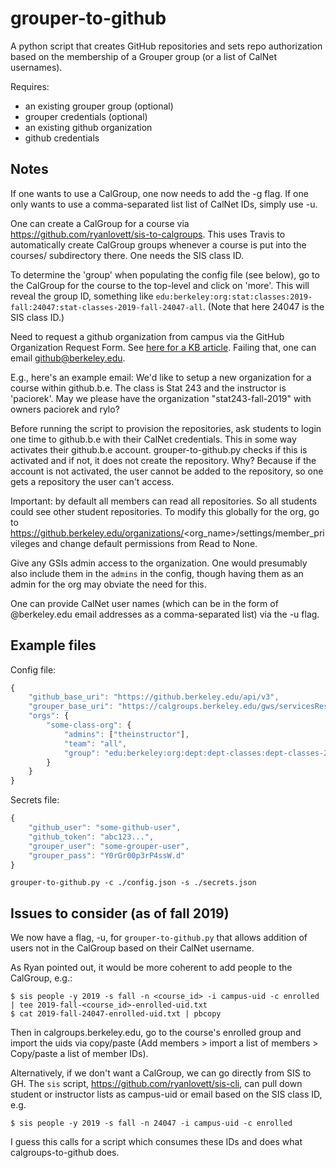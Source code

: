 # grouper-to-github

A python script that creates GitHub repositories and sets repo authorization
based on the membership of a Grouper group (or a list of CalNet usernames).

Requires:
  * an existing grouper group (optional)
  * grouper credentials (optional)
  * an existing github organization
  * github credentials

## Notes

If one wants to use a CalGroup, one now needs to add the -g flag. If one only wants to use a comma-separated list list of CalNet IDs, simply use -u.

One can create a CalGroup for a course via https://github.com/ryanlovett/sis-to-calgroups. This uses Travis to automatically create CalGroup groups whenever a course is put into the courses/ subdirectory there. One needs the SIS class ID.

To determine the 'group' when populating the config file (see below), go to the CalGroup for the course to the top-level and click on 'more'. This will reveal the group ID, something like `edu:berkeley:org:stat:classes:2019-fall:24047:stat-classes-2019-fall-24047-all`. (Note that here 24047 is the SIS class ID.)

Need to request a github organization from campus via the GitHub Organization Request Form. See [here for a KB article](https://berkeley.service-now.com/kb?sys_kb_id=f5e5c489db237b4497e5d144ce9619af&id=kb_article_view&sysparm_rank=4&sysparm_tsqueryId=8bd70e5ddb2bb34458bbdbf0ce9619c9). Failing that, one can email github@berkeley.edu.

E.g., here's an example email: We'd like to setup a new organization for a course within github.b.e. The class is Stat 243 and the instructor is 'paciorek'. May we please have the organization "stat243-fall-2019" with owners paciorek and rylo?

Before running the script to provision the repositories, ask students to login one time to github.b.e with their CalNet credentials. This in some way activates their github.b.e account. grouper-to-github.py checks if this is activated and if not, it does not create the repository. Why? Because if the account is not activated, the user cannot be added to the repository, so one gets a repository the user can't access.

Important: by default all members can read all repositories. So all students could see other student repositories. To modify this globally for the org, go to https://github.berkeley.edu/organizations/<org_name>/settings/member_privileges and change default permissions from Read to None.

Give any GSIs admin access to the organization. One would presumably also include them in the `admins` in the config, though having them as an admin for the org may obviate the need for this.

One can provide CalNet user names (which can be in the form of @berkeley.edu email addresses as a comma-separated list) via the -u flag.

## Example files

Config file:
```javascript
{
	"github_base_uri": "https://github.berkeley.edu/api/v3",
	"grouper_base_uri": "https://calgroups.berkeley.edu/gws/servicesRest/json/v2_2_100",
	"orgs": {
		"some-class-org": {
			"admins": ["theinstructor"],
			"team": "all",
			"group": "edu:berkeley:org:dept:dept-classes:dept-classes-2188:dept-classes-2188-dept-123"
        }
    }
}
```

Secrets file:
```javascript
{
	"github_user": "some-github-user",
	"github_token": "abc123...",
	"grouper_user": "some-grouper-user",
	"grouper_pass": "Y0rGr00p3rP4ssW.d"
}
```

`grouper-to-github.py -c ./config.json -s ./secrets.json`

## Issues to consider (as of fall 2019)

We now have a flag, -u, for `grouper-to-github.py` that allows addition of users not in the CalGroup based on their CalNet username.

As Ryan pointed out, it would be more coherent to add people to the CalGroup, e.g.:

```
$ sis people -y 2019 -s fall -n <course_id> -i campus-uid -c enrolled | tee 2019-fall-<course_id>-enrolled-uid.txt
$ cat 2019-fall-24047-enrolled-uid.txt | pbcopy
```

Then in calgroups.berkeley.edu, go to the course's enrolled group and import the uids via copy/paste (Add members > import a list of members > Copy/paste a list of member IDs).

Alternatively, if we don't want a CalGroup, we can go directly from SIS to GH. The `sis` script, https://github.com/ryanlovett/sis-cli, can pull down student or instructor lists as campus-uid or email based on the SIS class ID, e.g. 

```
$ sis people -y 2019 -s fall -n 24047 -i campus-uid -c enrolled
```

I guess this calls for a script which consumes these IDs and does what calgroups-to-github does.
